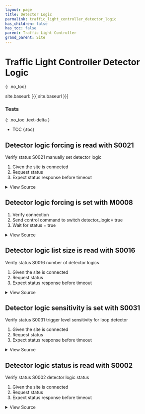 ```yaml
---
layout: page
title: Detector Logic
parmalink: traffic_light_controller_detector_logic
has_children: false
has_toc: false
parent: Traffic Light Controller
grand_parent: Site
---
```


# Traffic Light Controller Detector Logic
{: .no_toc}

site.baseurl: [{{ site.baseurl }}]



### Tests
{: .no_toc .text-delta }

- TOC
{:toc}

## Detector logic forcing is read with S0021

Verify status S0021 manually set detector logic

1. Given the site is connected
2. Request status
3. Expect status response before timeout

<details markdown="block">
  <summary>
     View Source
  </summary>
```ruby
request_status_and_confirm "manually set detector logics",
{ S0021: [:detectorlogics] }
```
</details>




## Detector logic forcing is set with M0008

1. Verify connection
2. Send control command to switch detector_logic= true
3. Wait for status = true

<details markdown="block">
  <summary>
     View Source
  </summary>
```ruby
Validator::Site.connected do |task,supervisor,site|
  prepare task, site
  switch_detector_logic
end
```
</details>




## Detector logic list size is read with S0016

Verify status S0016 number of detector logics

1. Given the site is connected
2. Request status
3. Expect status response before timeout

<details markdown="block">
  <summary>
     View Source
  </summary>
```ruby
request_status_and_confirm "number of detector logics",
{ S0016: [:number] }
```
</details>




## Detector logic sensitivity is set with S0031

Verify status S0031 trigger level sensitivity for loop detector

1. Given the site is connected
2. Request status
3. Expect status response before timeout

<details markdown="block">
  <summary>
     View Source
  </summary>
```ruby
request_status_and_confirm "loop detector sensitivity",
{ S0031: [:status] }
```
</details>




## Detector logic status is read with S0002

Verify status S0002 detector logic status

1. Given the site is connected
2. Request status
3. Expect status response before timeout

<details markdown="block">
  <summary>
     View Source
  </summary>
```ruby
request_status_and_confirm "detector logic status",
{ S0002: [:detectorlogicstatus] }
```
</details>


